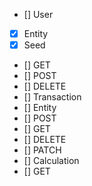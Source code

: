 - [] User
 - [x] Entity
 - [x] Seed
 - [] GET
 - [] POST
 - [] DELETE
- [] Transaction
 - [] Entity
 - [] POST
 - [] GET
 - [] DELETE
 - [] PATCH
- [] Calculation
 - [] GET